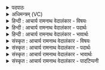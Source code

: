 <details><summary>पदपाठः</summary>

ए꣣षः꣢। प्र। को꣡शे꣢꣯। म꣡धु꣢꣯मान्। अ꣣चिक्रदत्। इ꣡न्द्र꣢꣯स्य। व꣡ज्रः꣢꣯। व꣡पु꣢꣯षः। व꣡पु꣢꣯ष्टमः। अ꣣भि꣢꣯। ऋ꣣त꣡स्य꣢। सु꣣दु꣡घाः꣢। सु꣣। दु꣡घाः꣢꣯। घृ꣣तश्चु꣡तः꣢। घृ꣣त। श्चु꣡तः꣢꣯। वा꣣श्राः꣢। अ꣣र्षन्ति। प꣡य꣢꣯सा। च꣣। धेन꣡वः꣢। ५५६।
</details>

<details><summary>अधिमन्त्रम् (VC)</summary>

- पवमानः सोमः
- कविर्भार्गवः
- जगती
- निषादः
- पावमानं काण्डम्
</details>

<details><summary>हिन्दी : आचार्य रामनाथ वेदालंकार - विषयः</summary>

अगले मन्त्र में परमात्मा रूप सोम की प्राप्ति का फल वर्णित किया गया है।
</details>

<details><summary>हिन्दी : आचार्य रामनाथ वेदालंकार - पदार्थः</summary>

पदार्थान्वयभाषाः -  (एषः) यह (मधुमान्) मधुर परमात्मारूप सोम (कोशे) हमारे मनोमय कोश में (प्र अचिक्रदत्) दिव्य शब्द करा रहा है, जिससे (इन्द्रस्य) जीवात्मा का (वज्रः) काम, क्रोध आदि रिपुओं के वर्जन का सामर्थ्य (वपुषः वपुष्टमः) दीप्त से दीप्ततम अथवा विशाल से विशालतम हो गया है। (वाश्राः) शब्दायमान (धेनवः) वेदवाणी रूप गौएँ (ऋतस्य) सत्य की (सुदुघाः) उत्तम दोहन करनेवाली और (घृतश्चुतः) तेजरूप घी को क्षरित करनेवाली होती हुई (पयसा) वेदार्थरूप दूध के साथ (अभि अर्षन्ति) हमें प्राप्त हो रही हैं ॥३॥ इस मन्त्र में वेदवाणियों में धेनुओं का और वेदार्थ में दूध का आरोप होने से तथा उपमान द्वारा उपमेय का निगरण हो जाने से अतिशयोक्ति अलङ्कार है ॥३॥
</details>

<details><summary>हिन्दी : आचार्य रामनाथ वेदालंकार - भावार्थः</summary>

भावार्थभाषाः -  जब वेदवाणी-रूपिणी गौएँ अपना पवित्र और पवित्रताकारी वेदार्थरूप दूध पिलाती हैं, तब उस दूध से मनुष्य का आत्मा सत्यमय, तेजोमय, अतिशय बलवान्, पवित्र और परिपुष्ट हो जाता है ॥३॥
</details>

<details><summary>संस्कृत : आचार्य रामनाथ वेदालंकार - विषयः</summary>

अथ परमात्मसोमप्राप्तेः फलं वर्णयति।
</details>

<details><summary>संस्कृत : आचार्य रामनाथ वेदालंकार - पदार्थः</summary>

पदार्थान्वयभाषाः -  (एषः) अयम् (मधुमान्) मधुररसमयः परमात्मसोमः (कोशे) अस्माकं मनोमयकोशे (प्र अचिक्रदत्) दिव्यं शब्दं कारयति। क्रदतेः शब्दकर्मणो णिचि लुङि रूपम्। येन (इन्द्रस्य) जीवात्मनः (वज्रः) कामक्रोधादिरिपुगणानां वर्जनसामर्थ्यम् (वपुषः वपुष्टमः२) दीप्तात् दीप्ततमः यद्वा वपुष्मतो वपुष्मत्तमः विशालाद् विशालतमः इत्यर्थः, सञ्जातः। (वाश्राः३) शब्दायमानाः। वाशृ शब्दे। वाशन्ते शब्दायन्ते इति वाश्राः, अत्र ‘स्फायितञ्चि०। उ० २।१२’ इति रक् प्रत्ययः। (धेनवः४) वेदवाग्लक्षणा गावः (ऋतस्य) सत्यस्य (सुदुघाः) सुष्ठु दोग्ध्र्यः, (घृतश्चुतः) तेजोरूपस्य घृतस्य स्रावयित्र्यश्च सत्यः (पयसा च) वेदार्थरूपेण दुग्धेन च सह (अभि अर्षन्ति) अस्मान् प्रति प्राप्नुवन्ति ॥३॥ अत्र वेदवाचि धेनुत्वारोपाद् वेदार्थे च पयस्त्वारोपाद् उपमानेनोपमेयस्य निगरणाच्चातिशयोक्तिरलङ्कारः ॥३॥
</details>

<details><summary>संस्कृत : आचार्य रामनाथ वेदालंकार - भावार्थः</summary>

भावार्थभाषाः -  यदा वेदवाग्रूपा धेनवः पवित्रं पावकं च वेदार्थरूपं स्वकीयं पयः पाययन्ति तदा तेन पयसा मनुष्यस्यात्मा सत्यमयस्तेजोमयो बलवत्तमः पवित्रः परिपुष्टश्च जायते ॥३॥
</details>

<details><summary>संस्कृत : आचार्य रामनाथ वेदालंकार - पादटिप्पनी</summary>

टिप्पणी:   १. ऋ० ९।७७।१ ‘वपुष्टरः’, ‘अभीमृतस्य’, ‘पयसेव धेनवः’ इति पाठः। २. वपुषः वपुष्टमः दीप्तेः दीप्ततमः—इति वि०। वपुषः वपुष्मतः दीप्तिमतः वपुष्टमः दीप्तिमत्तमः—इति भ०। वपुषः बीजानां वप्तुः अन्यस्मात् वपुष्टमः अतिशयेन वप्ता, बीजावापस्य सोमकर्तृकत्वात्, ‘सोमो वै रेतोधाः’ इति श्रुतेः—इति सा०। ३. वाश्राः कामयमानाः—इति वि० [वश कान्तौ]। शब्दयन्त्यः—इति सा०। ४. धेनवः धेट् पाने। पिबन्त्यः उदकम् आदित्यरश्मयः कामयमानाः। क्षरन्ति पयः धेनवः आदित्यरश्मयश्च—इति वि०। धेनवः आशीर्दुहः—इति भ०। ऋतस्य सत्यफलस्य सोमस्य धाराः इति शेषः। वाश्रा धेनवः इव लुप्तोपममेतत्—इति सा०।
</details>